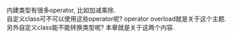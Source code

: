 内建类型有很多operator, 比如加减乘除.  
自定义class可不可以使用这些operator呢? operator overload就是关于这个主题.  
另外自定义class能不能转换类型呢? 本章就是关于这两个内容.